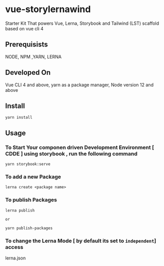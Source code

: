 # vue-storylernawind

Starter Kit That powers Vue, Lerna, Storybook and Tailwind (LST) scaffold based on vue cli 4

## Prerequisists

NODE, NPM ,YARN, LERNA

## Developed On

Vue CLI 4 and above,
yarn as a package manager,
Node version 12 and above

## Install

```
yarn install
```

## Usage

### To Start Your componen driven Development Environment [ CDDE ] using storybook , run the following command

```
yarn storybook:serve
```

### To add a new Package

```
lerna create <package name>
```

### To publish Packages

```
lerna publish

or

yarn publish-packages
```

### To change the Lerna Mode [ by default its set to `independent`] access

lerna.json
